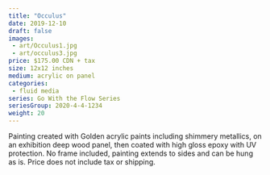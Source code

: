 ```yaml
---
title: "Occulus"
date: 2019-12-10
draft: false
images:
 - art/Occulus1.jpg
 - art/occulus3.jpg
price: $175.00 CDN + tax
size: 12x12 inches
medium: acrylic on panel
categories:
 - fluid media
series: Go With the Flow Series
seriesGroup: 2020-4-4-1234
weight: 20
---
```


Painting created with Golden acrylic paints including shimmery metallics, on an exhibition deep wood panel, then coated with high gloss epoxy with UV protection. No frame included, painting extends to sides and can be hung as is. Price does not include tax or shipping.

